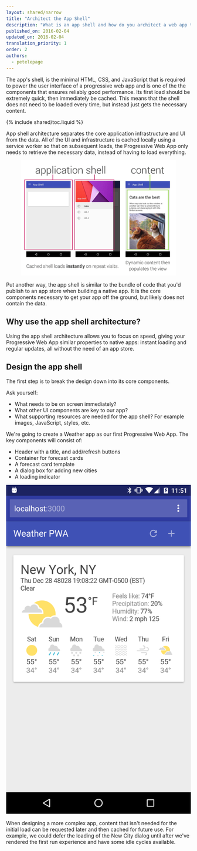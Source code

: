 ```yaml
---
layout: shared/narrow
title: "Architect the App Shell"
description: "What is an app shell and how do you architect a web app to use the app shell model?"
published_on: 2016-02-04
updated_on: 2016-02-04
translation_priority: 1
order: 2
authors:
  - petelepage
---
```


<p class="intro">
The app's shell, is the minimal HTML, CSS, and JavaScript that is required to 
power the user interface of a progressive web app and is one of the the 
components that ensures reliably good performance. Its first load should be 
extremely quick, then immediately be cached. This means that the shell does not 
need to be loaded every time, but instead just gets the necessary content.
</p>

{% include shared/toc.liquid %}

App shell architecture separates the core application infrastructure and UI from 
the data. All of the UI and infrastructure is cached locally using a service 
worker so that on subsequent loads, the Progressive Web App only needs to retrieve 
the necessary data, instead of having to load everything.

<figure>
  <img src="images/appshell.jpg" /> 
</figure>

Put another way, the app shell is similar to the bundle of code that you'd 
publish to an app store when building a native app. It is the core components 
necessary to get your app off the ground, but likely does not contain the data.

## Why use the app shell architecture?

Using the app shell architecture allows you to focus on speed, giving your 
Progressive Web App similar properties to native apps: instant loading and 
regular updates, all without the need of an app store.

## Design the app shell 

The first step is to break the design down into its core components. 

Ask yourself:

* What needs to be on screen immediately?
* What other UI components are key to our app? 
* What supporting resources are needed for the app shell? For example images, 
  JavaScript, styles, etc.

We're going to create a Weather app as our first Progressive Web App. The key 
components will consist of:

<div class="mdl-grid">
  <div class="mdl-cell mdl-cell--6-col">
    <ul>
      <li>Header with a title, and add/refresh buttons</li>
      <li>Container for forecast cards</li>
      <li>A forecast card template</li>
      <li>A dialog box for adding new cities</li>
      <li>A loading indicator</li> 
    </ul>
  </div>
  <div class="mdl-cell mdl-cell--6-col">
    <img src="images/weather-ss.png">
  </div>
</div>

When designing a more complex app, content that isn't needed for the 
initial load can be requested later and then cached for future use. For example, 
we could defer the loading of the New City dialog until after we've rendered the 
first run experience and have some idle cycles available.
